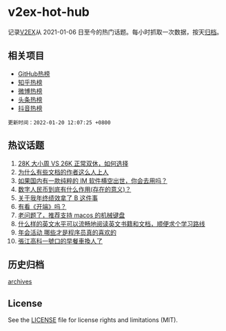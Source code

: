 # v2ex-hot-hub

 记录[V2EX](https://www.v2ex.com/)从 2021-01-06 日至今的热门话题。每小时抓取一次数据，按天[归档](archives)。
 
 ## 相关项目

- [GitHub热榜](https://github.com/lonnyzhang423/github-hot-hub)
- [知乎热榜](https://github.com/lonnyzhang423/zhihu-hot-hub)
- [微博热榜](https://github.com/lonnyzhang423/weibo-hot-hub)
- [头条热榜](https://github.com/lonnyzhang423/toutiao-hot-hub)
- [抖音热榜](https://github.com/lonnyzhang423/douyin-hot-hub)


 `更新时间：2022-01-20 12:07:25 +0800`

## 热议话题

1. [28K 大小周 VS 26K 正常双休，如何选择](https://www.v2ex.com/t/829203)
1. [为什么有些文档的作者这么人上人](https://www.v2ex.com/t/829250)
1. [如果国内有一款纯粹的 IM 软件横空出世，你会去用吗？](https://www.v2ex.com/t/829217)
1. [数字人民币到底有什么作用(存在的意义)？](https://www.v2ex.com/t/829237)
1. [关于我年终绩效拿了 B 这件事](https://www.v2ex.com/t/829222)
1. [有看《开端》吗？](https://www.v2ex.com/t/829205)
1. [老问题了，推荐支持 macos 的机械键盘](https://www.v2ex.com/t/829200)
1. [什么样的英文水平可以流畅地阅读英文书籍和文档，顺便求个学习路线](https://www.v2ex.com/t/829253)
1. [年会活动 哪些才是程序员真的喜欢的](https://www.v2ex.com/t/829390)
1. [張江高科一號口的早餐車換人了](https://www.v2ex.com/t/829204)

## 历史归档

[archives](archives)

## License

See the [LICENSE](LICENSE) file for license rights and limitations (MIT).
